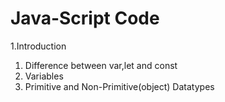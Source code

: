 # Java-Script Code
1.Introduction
1. Difference between var,let and const
1. Variables
1. Primitive and Non-Primitive(object) Datatypes
